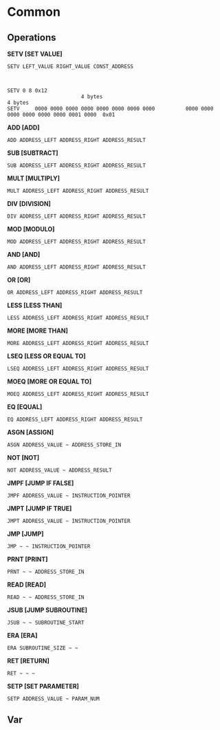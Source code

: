 Common
========

Operations
--------


**SETV [SET VALUE]**

	SETV LEFT_VALUE RIGHT_VALUE CONST_ADDRESS



	SETV 0 8 0x12
							4 bytes											4 bytes
	SETV     0000 0000 0000 0000 0000 0000 0000 0000          0000 0000 0000 0000 0000 0000 0001 0000  0x01

**ADD [ADD]**

	ADD ADDRESS_LEFT ADDRESS_RIGHT ADDRESS_RESULT

**SUB [SUBTRACT]**

	SUB ADDRESS_LEFT ADDRESS_RIGHT ADDRESS_RESULT

**MULT [MULTIPLY]**

	MULT ADDRESS_LEFT ADDRESS_RIGHT ADDRESS_RESULT

**DIV [DIVISION]**

	DIV ADDRESS_LEFT ADDRESS_RIGHT ADDRESS_RESULT

**MOD [MODULO]**

	MOD ADDRESS_LEFT ADDRESS_RIGHT ADDRESS_RESULT

**AND [AND]**

	AND ADDRESS_LEFT ADDRESS_RIGHT ADDRESS_RESULT

**OR [OR]**

	OR ADDRESS_LEFT ADDRESS_RIGHT ADDRESS_RESULT

**LESS [LESS THAN]**

	LESS ADDRESS_LEFT ADDRESS_RIGHT ADDRESS_RESULT

**MORE [MORE THAN]**

	MORE ADDRESS_LEFT ADDRESS_RIGHT ADDRESS_RESULT

**LSEQ [LESS OR EQUAL TO]**

	LSEQ ADDRESS_LEFT ADDRESS_RIGHT ADDRESS_RESULT

**MOEQ [MORE OR EQUAL TO]**

	MOEQ ADDRESS_LEFT ADDRESS_RIGHT ADDRESS_RESULT

**EQ [EQUAL]**

	EQ ADDRESS_LEFT ADDRESS_RIGHT ADDRESS_RESULT

**ASGN [ASSIGN]**

	ASGN ADDRESS_VALUE ~ ADDRESS_STORE_IN

**NOT [NOT]**

	NOT ADDRESS_VALUE ~ ADDRESS_RESULT

**JMPF [JUMP IF FALSE]**

	JMPF ADDRESS_VALUE ~ INSTRUCTION_POINTER

**JMPT [JUMP IF TRUE]**

	JMPT ADDRESS_VALUE ~ INSTRUCTION_POINTER

**JMP [JUMP]**

	JMP ~ ~ INSTRUCTION_POINTER

**PRNT [PRINT]**

	PRNT ~ ~ ADDRESS_STORE_IN

**READ [READ]**

	READ ~ ~ ADDRESS_STORE_IN

**JSUB [JUMP SUBROUTINE]**

	JSUB ~ ~ SUBROUTINE_START

**ERA [ERA]**

	ERA SUBROUTINE_SIZE ~ ~

**RET [RETURN]**

	RET ~ ~ ~

**SETP [SET PARAMETER]**

	SETP ADDRESS_VALUE ~ PARAM_NUM


Var
---------
